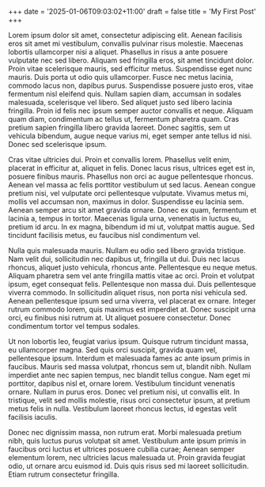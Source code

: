 +++
date = '2025-01-06T09:03:02+11:00'
draft = false
title = 'My First Post'
+++

Lorem ipsum dolor sit amet, consectetur adipiscing elit. Aenean facilisis eros sit amet mi vestibulum, convallis pulvinar risus molestie. Maecenas lobortis ullamcorper nisi a aliquet. Phasellus in risus a ante posuere vulputate nec sed libero. Aliquam sed fringilla eros, sit amet tincidunt dolor. Proin vitae scelerisque mauris, sed efficitur metus. Suspendisse eget nunc mauris. Duis porta ut odio quis ullamcorper. Fusce nec metus lacinia, commodo lacus non, dapibus purus. Suspendisse posuere justo eros, vitae fermentum nisl eleifend quis. Nullam sapien diam, accumsan in sodales malesuada, scelerisque vel libero. Sed aliquet justo sed libero lacinia fringilla. Proin id felis nec ipsum semper auctor convallis et neque. Aliquam quam diam, condimentum ac tellus ut, fermentum pharetra quam. Cras pretium sapien fringilla libero gravida laoreet. Donec sagittis, sem ut vehicula bibendum, augue neque varius mi, eget semper ante tellus id nisi. Donec sed scelerisque ipsum.

Cras vitae ultricies dui. Proin et convallis lorem. Phasellus velit enim, placerat in efficitur at, aliquet in felis. Donec lacus risus, ultrices eget est in, posuere finibus mauris. Phasellus non orci ac augue pellentesque rhoncus. Aenean vel massa ac felis porttitor vestibulum ut sed lacus. Aenean congue pretium nisi, vel vulputate orci pellentesque vulputate. Vivamus metus mi, mollis vel accumsan non, maximus in dolor. Suspendisse eu lacinia sem. Aenean semper arcu sit amet gravida ornare. Donec ex quam, fermentum et lacinia a, tempus in tortor. Maecenas ligula urna, venenatis in luctus eu, pretium id arcu. In ex magna, bibendum id mi ut, volutpat mattis augue. Sed tincidunt facilisis metus, eu faucibus nisl condimentum vel.

Nulla quis malesuada mauris. Nullam eu odio sed libero gravida tristique. Nam velit dui, sollicitudin nec dapibus ut, fringilla ut dui. Duis nec lacus rhoncus, aliquet justo vehicula, rhoncus ante. Pellentesque eu neque metus. Aliquam pharetra sem vel ante fringilla mattis vitae ac orci. Proin et volutpat ipsum, eget consequat felis. Pellentesque non massa dui. Duis pellentesque viverra commodo. In sollicitudin aliquet risus, non porta nisi vehicula sed. Aenean pellentesque ipsum sed urna viverra, vel placerat ex ornare. Integer rutrum commodo lorem, quis maximus est imperdiet at. Donec suscipit urna orci, eu finibus nisi rutrum at. Ut aliquet posuere consectetur. Donec condimentum tortor vel tempus sodales.

Ut non lobortis leo, feugiat varius ipsum. Quisque rutrum tincidunt massa, eu ullamcorper magna. Sed quis orci suscipit, gravida quam vel, pellentesque ipsum. Interdum et malesuada fames ac ante ipsum primis in faucibus. Mauris sed massa volutpat, rhoncus sem ut, blandit nibh. Nullam imperdiet ante nec sapien tempus, nec blandit tellus congue. Nam eget mi porttitor, dapibus nisl et, ornare lorem. Vestibulum tincidunt venenatis ornare. Nullam in purus eros. Donec vel pretium nisi, ut convallis elit. In tristique, velit sed mollis molestie, risus orci consectetur ipsum, at pretium metus felis in nulla. Vestibulum laoreet rhoncus lectus, id egestas velit facilisis iaculis.

Donec nec dignissim massa, non rutrum erat. Morbi malesuada pretium nibh, quis luctus purus volutpat sit amet. Vestibulum ante ipsum primis in faucibus orci luctus et ultrices posuere cubilia curae; Aenean semper elementum lorem, nec ultricies lacus malesuada ut. Proin gravida feugiat odio, ut ornare arcu euismod id. Duis quis risus sed mi laoreet sollicitudin. Etiam rutrum consectetur fringilla.